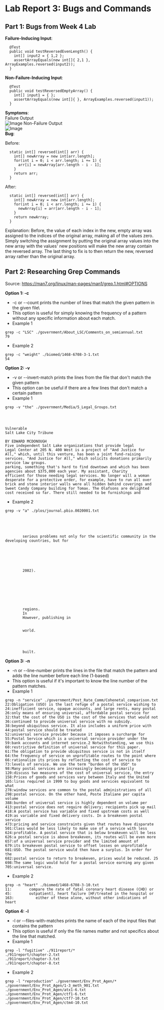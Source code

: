 # Lab Report 3: Bugs and Commands
## Part 1: Bugs from Week 4 Lab
**Failure-Inducing Input**:
```
  @Test
  public void testReversedEvenLength() {
    int[] input2 = { 1,2 };
    assertArrayEquals(new int[]{ 2,1 }, ArrayExamples.reversed(input2));
  }
```
**Non-Failure-Inducing Input**:
```
  @Test
  public void testReversedEmptyArray() {
    int[] input1 = { };
    assertArrayEquals(new int[]{ }, ArrayExamples.reversed(input1));
  }
```
**Symptoms**:\
Failure Output\
![Image](FailOutput.png)
Non-Failure Output\
![Image](SuccessOutput.png) \
**Bug**:

Before:
```
  static int[] reversed(int[] arr) {
    int[] newArray = new int[arr.length];
    for(int i = 0; i < arr.length; i += 1) {
      arr[i] = newArray[arr.length - i - 1];
    }
    return arr;
  }
```
After:
```
  static int[] reversed(int[] arr) {
    int[] newArray = new int[arr.length];
    for(int i = 0; i < arr.length; i += 1) {
      newArray[i] = arr[arr.length - i - 1];
    }
    return newArray;
  }
```
Explanation: Before, the value of each index in the new, empty array was assigned to the indices of the original array, making all of the values zero. Simply switching the assignment by putting the original array values into the new array with the values' new positions will make the new array contain the reversed array. The last thing to fix is to then return the new, reversed array rather than the original array.

## Part 2: Researching Grep Commands
Source: https://man7.org/linux/man-pages/man1/grep.1.html#OPTIONS 

**Option 1: -c**
* -c or --count prints the number of lines that match the given pattern in the given file\
* This option is useful for simply knowing the frequency of a pattern without any specific information about each match.
* Example 1
```
grep -c "LSC" ./government/About_LSC/Comments_on_semiannual.txt 
79
```
* Example 2
```
grep -c "weight" ./biomed/1468-6708-3-1.txt
54
```
**Option 2: -v**
* -v or --invert-match prints the lines from the file that don't match the given pattern
* This option can be useful if there are a few lines that don't match a certain pattern
* Example 1


```
grep -v "the" ./government/Media/5_Legal_Groups.txt 




Vulnerable
Salt Lake City Tribune

BY EDWARD MCDONOUGH
Five independent Salt Lake organizations that provide legal
Legal Center at 205 N. 400 West is a project of "And Justice for
All," which, until this venture, has been a joint fund-raising
services. "And Justice for All," which solicits donations primarily
service law groups.
parking, something that's hard to find downtown and which has been
agencies about $375,000 each year. My assistant, Charity
efficient for those needing legal services. No longer will a woman
desperate for a protective order, for example, have to run all over
brick and stone interior walls were all hidden behind coverings and
Sweet Candy Company building for Tomax. The Olafsons are delighted
cost received so far. There still needed to be furnishings and
```
* Example 2
```
grep -v "a" ./plos/journal.pbio.0020001.txt 

  
    
      
        
        serious problems not only for the scientific community in the developing countries, but for
        
          
          
        
      
      
        2002).
        
          
          
        
      
      
      
      
        regions.
        In 
        However, publishing in 
      
      
        world.
        
          
          
        
        built.
```
**Option 3: -n**
* -n or --line-number prints the lines in the file that match the pattern and adds the line number before each line (1-based)
* This option is useful if it's important to know the line number of the pattern matches.
* Example 1
```
grep -n "service" ./government/Post_Rate_Comm/Cohenetal_comparison.txt 
22:Obligation (USO) is the last refuge of a postal service wishing to
24:inefficient service, opaque accounts, and large rents, many postal
26:only means of ensuring universal, affordable postal service for
32:that the cost of the USO is the cost of the services that would not
36:continued to provide universal service with no subsidy.
38:beyond ubiquitous service. It also includes a uniform price with
44:postal service should be treated
52:universal service provider because it imposes a surcharge for
55:Postal Service which is a universal service provider under the
59:bank accounts and internet service.2 Notwithstanding, we use this
60:restrictive definition of universal service for this paper.
61:The obligation to provide ubiquitous service is not in itself
64:the frequency of service on unprofitable routes to the point where
66:rationalize its prices by reflecting the cost of service to
73:levels of service. We use the term "burden of the USO" to
98:Many postal services are increasingly becoming primarily
120:discuss two measures of the cost of universal service, the entry
158:Prices of goods and services vary between Italy and the United
165:liras required in 1999 to buy goods and services equivalent to what
278:window services are common to the postal administrations of all
298:postal service. On the other hand, Poste Italiane per capita volume
388:burden of universal service is highly dependent on volume per
413:postal service does not require delivery; recipients pick up mail
418:A postal service has variable and fixed upstream costs as well
419:as variable and fixed delivery costs. In a breakeven postal service
473:pricing and service constraints given that routes have disparate
501:Class would be less likely to make use of a service with less
624:profitable. A postal service that is below breakeven will be less
626:a postal service is above breakeven, its routes will be even more
657:of a universal service provider and the limited amount of
679:its breakeven postal service to offset losses on unprofitable
681:USO. The postal service would then have a surplus. In order for the
682:postal service to return to breakeven, prices would be reduced. 25
698:The same logic would hold for a postal service earning any given
705:universal service.
```
* Example 2
```
grep -n "heart" ./biomed/1468-6708-3-10.txt 
11:        compare the rate of fatal coronary heart disease (CHD) or
45:        outpatient], heart failure [HF/treated in the hospital or
163:          either of these alone, without other indications of heart
```
**Option 4: -l**
* -l or --files-with-matches prints the name of each of the input files that contains the pattern
* This option is useful if only the file names matter and not specifics about the line that matched.
* Example 1
```
grep -l "fugitive" ./911report/*
./911report/chapter-2.txt
./911report/chapter-3.txt
./911report/chapter-8.txt
```
* Example 2
```
grep -l "reproduction" ./government/Env_Prot_Agen/*
./government/Env_Prot_Agen/1-3_meth_901.txt
./government/Env_Prot_Agen/atx1-6.txt
./government/Env_Prot_Agen/ctf1-6.txt
./government/Env_Prot_Agen/ctf7-10.txt
./government/Env_Prot_Agen/ctm4-10.txt
```
